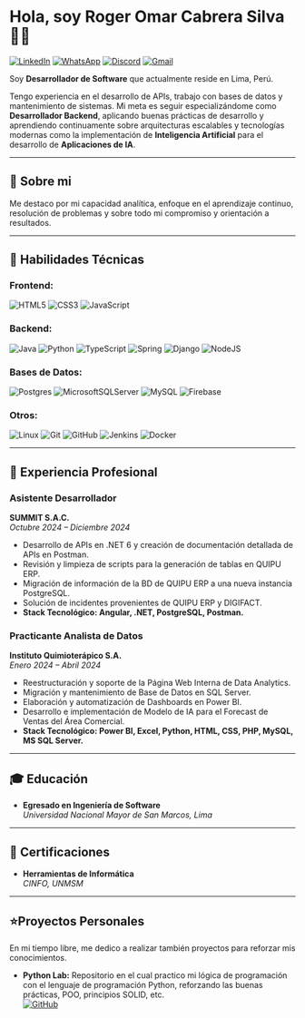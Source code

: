 # Hola, soy Roger Omar Cabrera Silva 👨‍💻
[![LinkedIn](https://img.shields.io/badge/linkedin-%230077B5.svg?style=for-the-badge&logo=linkedin&logoColor=white)](https://www.linkedin.com/in/roger-omar-cabrera-silva/)
[![WhatsApp](https://img.shields.io/badge/WhatsApp-25D366?style=for-the-badge&logo=whatsapp&logoColor=white)](https://api.whatsapp.com/send/?phone=51944121294&text&type=phone_number&app_absent=0)
[![Discord](https://img.shields.io/badge/Discord-%235865F2.svg?style=for-the-badge&logo=discord&logoColor=white)](http://discordapp.com/users/841773284394926081)
[![Gmail](https://img.shields.io/badge/Gmail-D14836?style=for-the-badge&logo=gmail&logoColor=white)](mailto:rogercs1704@gmail.com)


Soy **Desarrollador de Software** que actualmente reside en Lima, Perú.

Tengo experiencia en el desarrollo de APIs, trabajo con bases de datos y mantenimiento de sistemas. Mi meta es seguir especializándome como **Desarrollador Backend**, aplicando buenas prácticas de desarrollo y aprendiendo continuamente sobre arquitecturas escalables y tecnologías modernas como la implementación de **Inteligencia Artificial** para el desarrollo de **Aplicaciones de IA**.

---

## 🚀 Sobre mi

Me destaco por mi capacidad analítica, enfoque en el aprendizaje continuo, resolución de problemas y sobre todo mi compromiso y orientación a resultados.

---

## 🔧 Habilidades Técnicas

### **Frontend:**
![HTML5](https://img.shields.io/badge/html5-%23E34F26.svg?style=for-the-badge&logo=html5&logoColor=white)
![CSS3](https://img.shields.io/badge/css3-%231572B6.svg?style=for-the-badge&logo=css3&logoColor=white)
![JavaScript](https://img.shields.io/badge/javascript-%23323330.svg?style=for-the-badge&logo=javascript&logoColor=%23F7DF1E)

### **Backend:**
![Java](https://img.shields.io/badge/java-%23ED8B00.svg?style=for-the-badge&logo=openjdk&logoColor=white)
![Python](https://img.shields.io/badge/python-3670A0?style=for-the-badge&logo=python&logoColor=ffdd54)
![TypeScript](https://img.shields.io/badge/typescript-%23007ACC.svg?style=for-the-badge&logo=typescript&logoColor=white)
![Spring](https://img.shields.io/badge/spring-%236DB33F.svg?style=for-the-badge&logo=spring&logoColor=white)
![Django](https://img.shields.io/badge/django-%23092E20.svg?style=for-the-badge&logo=django&logoColor=white)
![NodeJS](https://img.shields.io/badge/node.js-6DA55F?style=for-the-badge&logo=node.js&logoColor=white)

### **Bases de Datos:**
![Postgres](https://img.shields.io/badge/postgres-%23316192.svg?style=for-the-badge&logo=postgresql&logoColor=white)
![MicrosoftSQLServer](https://img.shields.io/badge/Microsoft%20SQL%20Server-CC2927?style=for-the-badge&logo=microsoft%20sql%20server&logoColor=white)
![MySQL](https://img.shields.io/badge/mysql-4479A1.svg?style=for-the-badge&logo=mysql&logoColor=white)
![Firebase](https://img.shields.io/badge/firebase-%23039BE5.svg?style=for-the-badge&logo=firebase)

### **Otros:**
![Linux](https://img.shields.io/badge/Linux-FCC624?style=for-the-badge&logo=linux&logoColor=black)
![Git](https://img.shields.io/badge/git-%23F05033.svg?style=for-the-badge&logo=git&logoColor=white)
![GitHub](https://img.shields.io/badge/github-%23121011.svg?style=for-the-badge&logo=github&logoColor=white)
![Jenkins](https://img.shields.io/badge/jenkins-%232C5263.svg?style=for-the-badge&logo=jenkins&logoColor=white)
![Docker](https://img.shields.io/badge/docker-%230db7ed.svg?style=for-the-badge&logo=docker&logoColor=white)


---

## 💼 Experiencia Profesional

### **Asistente Desarrollador**  
**SUMMIT S.A.C.**  
*Octubre 2024 – Diciembre 2024*  
- Desarrollo de APIs en .NET 6 y creación de documentación detallada de APIs en Postman.
- Revisión y limpieza de scripts para la generación de tablas en QUIPU ERP.
- Migración de información de la BD de QUIPU ERP a una nueva instancia PostgreSQL.
- Solución de incidentes provenientes de QUIPU ERP y DIGIFACT.
- **Stack Tecnológico: Angular, .NET, PostgreSQL, Postman.**

### **Practicante Analista de Datos**  
**Instituto Quimioterápico S.A.**  
*Enero 2024 – Abril 2024*
- Reestructuración y soporte de la Página Web Interna de Data Analytics.
- Migración y mantenimiento de Base de Datos en SQL Server.
- Elaboración y automatización de Dashboards en Power BI.
- Desarrollo e implementación de Modelo de IA para el Forecast de Ventas del Área Comercial.
- **Stack Tecnológico: Power BI, Excel, Python, HTML, CSS, PHP, MySQL, MS SQL Server.**

---

## 🎓 Educación

- **Egresado en Ingeniería de Software**  
  *Universidad Nacional Mayor de San Marcos, Lima*  

---

## 🥇 Certificaciones

- **Herramientas de Informática**  
  *CINFO, UNMSM*  

---

## ⭐Proyectos Personales

En mi tiempo libre, me dedico a realizar también proyectos para reforzar mis conocimientos.
- **Python Lab:** Repositorio en el cual practico mi lógica de programación con el lenguaje de programación Python, reforzando las buenas prácticas, POO, principios SOLID, etc.  
[![GitHub](https://img.shields.io/badge/github-%23121011.svg?style=for-the-badge&logo=github&logoColor=white)](https://github.com/ROCS17/python-lab)
